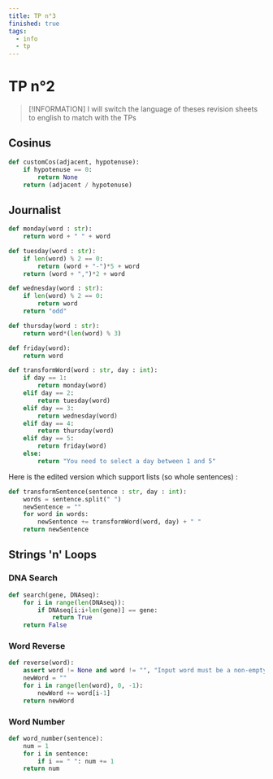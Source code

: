 ```yaml
---
title: TP n°3
finished: true
tags:
  - info
  - tp
---
```


# TP n°2

> [!INFORMATION]
> I will switch the language of theses revision sheets to english to match with the TPs

## Cosinus

```python
def customCos(adjacent, hypotenuse):
    if hypotenuse == 0:
        return None
    return (adjacent / hypotenuse)
```

## Journalist

```python
def monday(word : str):
    return word + " " + word

def tuesday(word : str):
    if len(word) % 2 == 0:
        return (word + "-")*5 + word
    return (word + ",")*2 + word

def wednesday(word : str):
    if len(word) % 2 == 0:
        return word
    return "odd"

def thursday(word : str):
    return word*(len(word) % 3)

def friday(word):
    return word

def transformWord(word : str, day : int):
    if day == 1:
        return monday(word)
    elif day == 2:
        return tuesday(word)
    elif day == 3:
        return wednesday(word)
    elif day == 4:
        return thursday(word)
    elif day == 5:
        return friday(word)
    else:
        return "You need to select a day between 1 and 5"
```

Here is the edited version which support lists (so whole sentences) :

```python
def transformSentence(sentence : str, day : int):
    words = sentence.split(" ")
    newSentence = ""
    for word in words:
        newSentence += transformWord(word, day) + " "
    return newSentence
```

## Strings 'n' Loops
### DNA Search

```python
def search(gene, DNAseq):
    for i in range(len(DNAseq)):
        if DNAseq[i:i+len(gene)] == gene:
            return True
    return False
```

### Word Reverse

```python
def reverse(word):
    assert word != None and word != "", "Input word must be a non-empty string"
    newWord = ""
    for i in range(len(word), 0, -1):
        newWord += word[i-1]
    return newWord
```

### Word Number

```python
def word_number(sentence):
    num = 1
    for i in sentence:
        if i == " ": num += 1
    return num
```